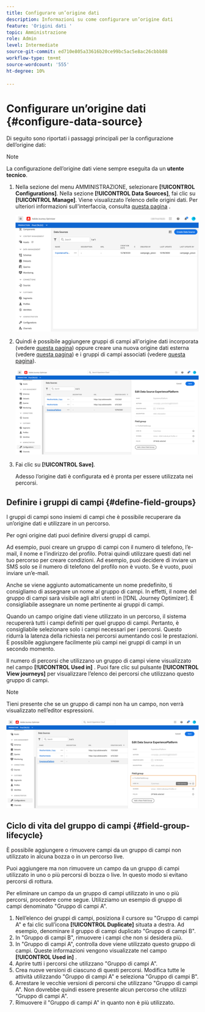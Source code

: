 ```yaml
---
title: Configurare un’origine dati
description: Informazioni su come configurare un’origine dati
feature: 'Origini dati '
topic: Amministrazione
role: Admin
level: Intermediate
source-git-commit: ed710e805a33616b20ce99bc5ac5e8ac26cbbb88
workflow-type: tm+mt
source-wordcount: '555'
ht-degree: 10%

---
```


# Configurare un’origine dati {#configure-data-source}

Di seguito sono riportati i passaggi principali per la configurazione dell’origine dati:

>[!NOTE]
>
>La configurazione dell’origine dati viene sempre eseguita da un **utente tecnico**.

1. Nella sezione del menu AMMINISTRAZIONE, selezionare **[!UICONTROL Configurations]**. Nella sezione **[!UICONTROL Data Sources]**, fai clic su **[!UICONTROL Manage]**. Viene visualizzato l’elenco delle origini dati. Per ulteriori informazioni sull&#39;interfaccia, consulta [questa pagina](../user-interface.md) .

   ![](../assets/journey18.png)

1. Quindi è possibile aggiungere gruppi di campi all&#39;origine dati incorporata (vedere [questa pagina](../datasource/adobe-experience-platform-data-source.md)) oppure creare una nuova origine dati esterna (vedere [questa pagina](../datasource/external-data-sources.md)) e i gruppi di campi associati (vedere [questa pagina](../datasource/configure-data-sources.md#define-field-groups)).

   ![](../assets/journey23.png)

1. Fai clic su **[!UICONTROL Save]**.

   Adesso l’origine dati è configurata ed è pronta per essere utilizzata nei percorsi.

## Definire i gruppi di campi {#define-field-groups}

I gruppi di campi sono insiemi di campi che è possibile recuperare da un’origine dati e utilizzare in un percorso.

Per ogni origine dati puoi definire diversi gruppi di campi.

Ad esempio, puoi creare un gruppo di campi con il numero di telefono, l’e-mail, il nome e l’indirizzo del profilo. Potrai quindi utilizzare questi dati nel tuo percorso per creare condizioni. Ad esempio, puoi decidere di inviare un SMS solo se il numero di telefono del profilo non è vuoto. Se è vuoto, puoi inviare un’e-mail.

Anche se viene aggiunto automaticamente un nome predefinito, ti consigliamo di assegnare un nome al gruppo di campi. In effetti, il nome del gruppo di campi sarà visibile agli altri utenti in [!DNL Journey Optimizer]. È consigliabile assegnare un nome pertinente ai gruppi di campi.

Quando un campo origine dati viene utilizzato in un percorso, il sistema recupererà tutti i campi definiti per quel gruppo di campi. Pertanto, è consigliabile selezionare solo i campi necessari per i percorsi. Questo ridurrà la latenza della richiesta nei percorsi aumentando così le prestazioni. È possibile aggiungere facilmente più campi nei gruppi di campi in un secondo momento.

Il numero di percorsi che utilizzano un gruppo di campi viene visualizzato nel campo **[!UICONTROL Used in]** . Puoi fare clic sul pulsante **[!UICONTROL View journeys]** per visualizzare l’elenco dei percorsi che utilizzano questo gruppo di campi.

>[!NOTE]
>
>Tieni presente che se un gruppo di campi non ha un campo, non verrà visualizzato nell’editor espressioni.

![](../assets/journey3bis.png)

## Ciclo di vita del gruppo di campi {#field-group-lifecycle}

È possibile aggiungere o rimuovere campi da un gruppo di campi non utilizzato in alcuna bozza o in un percorso live.

Puoi aggiungere ma non rimuovere un campo da un gruppo di campi utilizzato in uno o più percorsi di bozza o live. In questo modo si evitano percorsi di rottura.

Per eliminare un campo da un gruppo di campi utilizzato in uno o più percorsi, procedere come segue. Utilizziamo un esempio di gruppo di campi denominato &quot;Gruppo di campi A&quot;.

1. Nell’elenco dei gruppi di campi, posiziona il cursore su &quot;Gruppo di campi A&quot; e fai clic sull’icona **[!UICONTROL Duplicate]** situata a destra. Ad esempio, denominare il gruppo di campi duplicato &quot;Gruppo di campi B&quot;.
1. In &quot;Gruppo di campi B&quot;, rimuovere i campi che non si desidera più.
1. In &quot;Gruppo di campi A&quot;, controlla dove viene utilizzato questo gruppo di campi. Queste informazioni vengono visualizzate nel campo **[!UICONTROL Used in]** .
1. Aprire tutti i percorsi che utilizzano &quot;Gruppo di campi A&quot;.
1. Crea nuove versioni di ciascuno di questi percorsi. Modifica tutte le attività utilizzando &quot;Gruppo di campi A&quot; e seleziona &quot;Gruppo di campi B&quot;.
1. Arrestare le vecchie versioni di percorsi che utilizzano &quot;Gruppo di campi A&quot;. Non dovrebbe quindi essere presente alcun percorso che utilizzi &quot;Gruppo di campi A&quot;.
1. Rimuovere il &quot;Gruppo di campi A&quot; in quanto non è più utilizzato.
